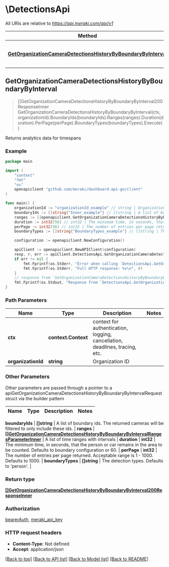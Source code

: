 # \DetectionsApi

All URIs are relative to *https://api.meraki.com/api/v1*

Method | HTTP request | Description
------------- | ------------- | -------------
[**GetOrganizationCameraDetectionsHistoryByBoundaryByInterval**](DetectionsApi.md#GetOrganizationCameraDetectionsHistoryByBoundaryByInterval) | **Get** /organizations/{organizationId}/camera/detections/history/byBoundary/byInterval | Returns analytics data for timespans



## GetOrganizationCameraDetectionsHistoryByBoundaryByInterval

> []GetOrganizationCameraDetectionsHistoryByBoundaryByInterval200ResponseInner GetOrganizationCameraDetectionsHistoryByBoundaryByInterval(ctx, organizationId).BoundaryIds(boundaryIds).Ranges(ranges).Duration(duration).PerPage(perPage).BoundaryTypes(boundaryTypes).Execute()

Returns analytics data for timespans



### Example

```go
package main

import (
    "context"
    "fmt"
    "os"
    openapiclient "github.com/meraki/dashboard-api-go/client"
)

func main() {
    organizationId := "organizationId_example" // string | Organization ID
    boundaryIds := []string{"Inner_example"} // []string | A list of boundary ids. The returned cameras will be filtered to only include these ids.
    ranges := []openapiclient.GetOrganizationCameraDetectionsHistoryByBoundaryByIntervalRangesParameterInner{*openapiclient.NewGetOrganizationCameraDetectionsHistoryByBoundaryByIntervalRangesParameterInner("StartTime_example", "EndTime_example", int32(123))} // []GetOrganizationCameraDetectionsHistoryByBoundaryByIntervalRangesParameterInner | A list of time ranges with intervals
    duration := int32(56) // int32 | The minimum time, in seconds, that the person or car remains in the area to be counted. Defaults to boundary configuration or 60. (optional)
    perPage := int32(56) // int32 | The number of entries per page returned. Acceptable range is 1 - 1000. Defaults to 1000. (optional)
    boundaryTypes := []string{"BoundaryTypes_example"} // []string | The detection types. Defaults to 'person'. (optional)

    configuration := openapiclient.NewConfiguration()

    apiClient := openapiclient.NewAPIClient(configuration)
    resp, r, err := apiClient.DetectionsApi.GetOrganizationCameraDetectionsHistoryByBoundaryByInterval(context.Background(), organizationId).BoundaryIds(boundaryIds).Ranges(ranges).Duration(duration).PerPage(perPage).BoundaryTypes(boundaryTypes).Execute()
    if err != nil {
        fmt.Fprintf(os.Stderr, "Error when calling `DetectionsApi.GetOrganizationCameraDetectionsHistoryByBoundaryByInterval``: %v\n", err)
        fmt.Fprintf(os.Stderr, "Full HTTP response: %v\n", r)
    }
    // response from `GetOrganizationCameraDetectionsHistoryByBoundaryByInterval`: []GetOrganizationCameraDetectionsHistoryByBoundaryByInterval200ResponseInner
    fmt.Fprintf(os.Stdout, "Response from `DetectionsApi.GetOrganizationCameraDetectionsHistoryByBoundaryByInterval`: %v\n", resp)
}
```

### Path Parameters


Name | Type | Description  | Notes
------------- | ------------- | ------------- | -------------
**ctx** | **context.Context** | context for authentication, logging, cancellation, deadlines, tracing, etc.
**organizationId** | **string** | Organization ID | 

### Other Parameters

Other parameters are passed through a pointer to a apiGetOrganizationCameraDetectionsHistoryByBoundaryByIntervalRequest struct via the builder pattern


Name | Type | Description  | Notes
------------- | ------------- | ------------- | -------------

 **boundaryIds** | **[]string** | A list of boundary ids. The returned cameras will be filtered to only include these ids. | 
 **ranges** | [**[]GetOrganizationCameraDetectionsHistoryByBoundaryByIntervalRangesParameterInner**](GetOrganizationCameraDetectionsHistoryByBoundaryByIntervalRangesParameterInner.md) | A list of time ranges with intervals | 
 **duration** | **int32** | The minimum time, in seconds, that the person or car remains in the area to be counted. Defaults to boundary configuration or 60. | 
 **perPage** | **int32** | The number of entries per page returned. Acceptable range is 1 - 1000. Defaults to 1000. | 
 **boundaryTypes** | **[]string** | The detection types. Defaults to &#39;person&#39;. | 

### Return type

[**[]GetOrganizationCameraDetectionsHistoryByBoundaryByInterval200ResponseInner**](GetOrganizationCameraDetectionsHistoryByBoundaryByInterval200ResponseInner.md)

### Authorization

[bearerAuth](../README.md#bearerAuth), [meraki_api_key](../README.md#meraki_api_key)

### HTTP request headers

- **Content-Type**: Not defined
- **Accept**: application/json

[[Back to top]](#) [[Back to API list]](../README.md#documentation-for-api-endpoints)
[[Back to Model list]](../README.md#documentation-for-models)
[[Back to README]](../README.md)

